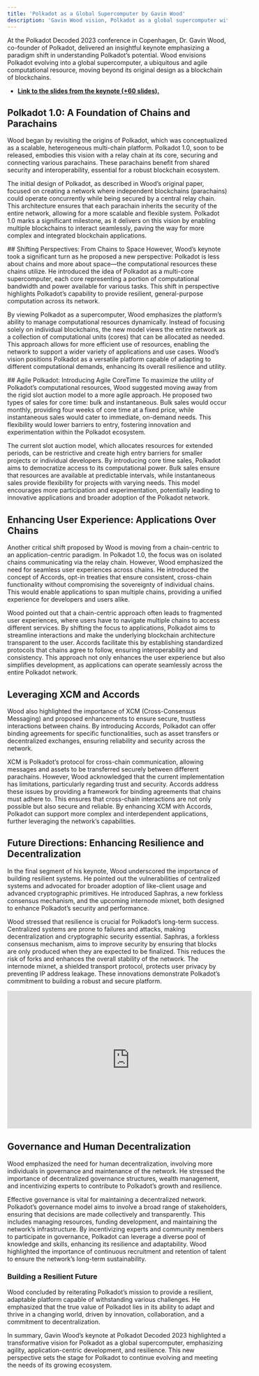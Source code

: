 ```yaml
---
title: 'Polkadot as a Global Supercomputer by Gavin Wood'
description: 'Gavin Wood vision, Polkadot as a global supercomputer with agile management and enhanced resilience'
---
```

At the Polkadot Decoded 2023 conference in Copenhagen, Dr. Gavin Wood, co-founder of Polkadot, delivered an insightful keynote emphasizing a paradigm shift in understanding Polkadot’s potential. Wood envisions Polkadot evolving into a global supercomputer, a ubiquitous and agile computational resource, moving beyond its original design as a blockchain of blockchains.

- **[Link to the slides from the keynote (+60 slides).](https://hackmd.io/@polkadot/Decoded2023#/)**

## Polkadot 1.0: A Foundation of Chains and Parachains
Wood began by revisiting the origins of Polkadot, which was conceptualized as a scalable, heterogeneous multi-chain platform. Polkadot 1.0, soon to be released, embodies this vision with a relay chain at its core, securing and connecting various parachains. These parachains benefit from shared security and interoperability, essential for a robust blockchain ecosystem.

The initial design of Polkadot, as described in Wood’s original paper, focused on creating a network where independent blockchains (parachains) could operate concurrently while being secured by a central relay chain. This architecture ensures that each parachain inherits the security of the entire network, allowing for a more scalable and flexible system. Polkadot 1.0 marks a significant milestone, as it delivers on this vision by enabling multiple blockchains to interact seamlessly, paving the way for more complex and integrated blockchain applications.

## Shifting Perspectives: From Chains to Space
However, Wood’s keynote took a significant turn as he proposed a new perspective: Polkadot is less about chains and more about space—the computational resources these chains utilize. He introduced the idea of Polkadot as a multi-core supercomputer, each core representing a portion of computational bandwidth and power available for various tasks. This shift in perspective highlights Polkadot’s capability to provide resilient, general-purpose computation across its network.

By viewing Polkadot as a supercomputer, Wood emphasizes the platform’s ability to manage computational resources dynamically. Instead of focusing solely on individual blockchains, the new model views the entire network as a collection of computational units (cores) that can be allocated as needed. This approach allows for more efficient use of resources, enabling the network to support a wider variety of applications and use cases. Wood’s vision positions Polkadot as a versatile platform capable of adapting to different computational demands, enhancing its overall resilience and utility.

## Agile Polkadot: Introducing Agile CoreTime
To maximize the utility of Polkadot’s computational resources, Wood suggested moving away from the rigid slot auction model to a more agile approach. He proposed two types of sales for core time: bulk and instantaneous. Bulk sales would occur monthly, providing four weeks of core time at a fixed price, while instantaneous sales would cater to immediate, on-demand needs. This flexibility would lower barriers to entry, fostering innovation and experimentation within the Polkadot ecosystem.

The current slot auction model, which allocates resources for extended periods, can be restrictive and create high entry barriers for smaller projects or individual developers. By introducing core time sales, Polkadot aims to democratize access to its computational power. Bulk sales ensure that resources are available at predictable intervals, while instantaneous sales provide flexibility for projects with varying needs. This model encourages more participation and experimentation, potentially leading to innovative applications and broader adoption of the Polkadot network.

## Enhancing User Experience: Applications Over Chains
Another critical shift proposed by Wood is moving from a chain-centric to an application-centric paradigm. In Polkadot 1.0, the focus was on isolated chains communicating via the relay chain. However, Wood emphasized the need for seamless user experiences across chains. He introduced the concept of Accords, opt-in treaties that ensure consistent, cross-chain functionality without compromising the sovereignty of individual chains. This would enable applications to span multiple chains, providing a unified experience for developers and users alike.

Wood pointed out that a chain-centric approach often leads to fragmented user experiences, where users have to navigate multiple chains to access different services. By shifting the focus to applications, Polkadot aims to streamline interactions and make the underlying blockchain architecture transparent to the user. Accords facilitate this by establishing standardized protocols that chains agree to follow, ensuring interoperability and consistency. This approach not only enhances the user experience but also simplifies development, as applications can operate seamlessly across the entire Polkadot network.

## Leveraging XCM and Accords
Wood also highlighted the importance of XCM (Cross-Consensus Messaging) and proposed enhancements to ensure secure, trustless interactions between chains. By introducing Accords, Polkadot can offer binding agreements for specific functionalities, such as asset transfers or decentralized exchanges, ensuring reliability and security across the network.

XCM is Polkadot’s protocol for cross-chain communication, allowing messages and assets to be transferred securely between different parachains. However, Wood acknowledged that the current implementation has limitations, particularly regarding trust and security. Accords address these issues by providing a framework for binding agreements that chains must adhere to. This ensures that cross-chain interactions are not only possible but also secure and reliable. By enhancing XCM with Accords, Polkadot can support more complex and interdependent applications, further leveraging the network’s capabilities.

## Future Directions: Enhancing Resilience and Decentralization
In the final segment of his keynote, Wood underscored the importance of building resilient systems. He pointed out the vulnerabilities of centralized systems and advocated for broader adoption of like-client usage and advanced cryptographic primitives. He introduced Saphras, a new forkless consensus mechanism, and the upcoming internode mixnet, both designed to enhance Polkadot’s security and performance.

Wood stressed that resilience is crucial for Polkadot’s long-term success. Centralized systems are prone to failures and attacks, making decentralization and cryptographic security essential. Saphras, a forkless consensus mechanism, aims to improve security by ensuring that blocks are only produced when they are expected to be finalized. This reduces the risk of forks and enhances the overall stability of the network. The internode mixnet, a shielded transport protocol, protects user privacy by preventing IP address leakage. These innovations demonstrate Polkadot’s commitment to building a robust and secure platform.

<iframe allowfullscreen="allowfullscreen" frameborder="0" height="315" src="https://www.youtube.com/embed/GIB1WeVuJD0?si=07jAXEZDqJVdMgkL" title="YouTube video player" width="560"></iframe>

## Governance and Human Decentralization
Wood emphasized the need for human decentralization, involving more individuals in governance and maintenance of the network. He stressed the importance of decentralized governance structures, wealth management, and incentivizing experts to contribute to Polkadot’s growth and resilience.

Effective governance is vital for maintaining a decentralized network. Polkadot’s governance model aims to involve a broad range of stakeholders, ensuring that decisions are made collectively and transparently. This includes managing resources, funding development, and maintaining the network’s infrastructure. By incentivizing experts and community members to participate in governance, Polkadot can leverage a diverse pool of knowledge and skills, enhancing its resilience and adaptability. Wood highlighted the importance of continuous recruitment and retention of talent to ensure the network’s long-term sustainability.

### Building a Resilient Future
Wood concluded by reiterating Polkadot’s mission to provide a resilient, adaptable platform capable of withstanding various challenges. He emphasized that the true value of Polkadot lies in its ability to adapt and thrive in a changing world, driven by innovation, collaboration, and a commitment to decentralization.

In summary, Gavin Wood’s keynote at Polkadot Decoded 2023 highlighted a transformative vision for Polkadot as a global supercomputer, emphasizing agility, application-centric development, and resilience. This new perspective sets the stage for Polkadot to continue evolving and meeting the needs of its growing ecosystem.